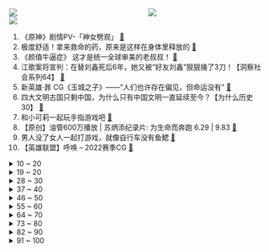 <div >
	<a style="float:left;width:55%;" href = "https://github.com/anuraghazra/github-readme-stats">
	 <img src = "https://github-readme-stats.vercel.app/api?username=iuuuuuaena&theme=buefy&show_icons=true"/>
	</a>
	<a  style="float:right;width:45%" href = "https://github.com/anuraghazra/github-readme-stats">
	 <img  src="https://github-readme-stats.vercel.app/api/top-langs/?username=anuraghazra&layout=compact"/>
	</a>
	</div>

[![](https://img.shields.io/badge/jxd-@jxdgogogo.xyz-yellowgreen.svg)](https://www.jxdgogogo.xyz)<br>
1. 《原神》剧情PV-「神女劈观」 [:link:](//www.bilibili.com/video/BV1kS4y1T7kK) <br>
2. 极度舒适！拿来救命的药，原来是这样在身体里释放的 [:link:](//www.bilibili.com/video/BV1bF411q7ue) <br>
3. 《颜值牛逼症》 这才是统一全球审美的老叔叔！ [:link:](//www.bilibili.com/video/BV1gr4y1U7Te) <br>
4. 江歌案将宣判：在替刘鑫死后6年，她又被“好友刘鑫”狠狠捅了3刀！【洞察社会系列64】 [:link:](//www.bilibili.com/video/BV1gZ4y1S7pG) <br>
5. 新英雄·暃 CG《玉城之子》——“人们也许存在偏见，但命运没有” [:link:](//www.bilibili.com/video/BV1N3411e7CZ) <br>
6. 四大文明古国只剩中国，为什么只有中国文明一直延续至今？【为什么历史30】 [:link:](//www.bilibili.com/video/BV18i4y197x6) <br>
7. 和小可莉一起玩手指游戏吧 [:link:](//www.bilibili.com/video/BV1dD4y1F7y7) <br>
8. 【原创】油管600万播放 | 苏炳添纪录片: 为生命而奔跑 6.29 | 9.83 [:link:](//www.bilibili.com/video/BV19T4y127et) <br>
9. 男人没了女人一起打游戏，就像自行车没有鱼鳃 [:link:](//www.bilibili.com/video/BV1bi4y197mF) <br>
10. 【英雄联盟】呼唤 – 2022赛季CG [:link:](//www.bilibili.com/video/BV1yD4y1F7uC) <br>
<details>
<summary>10 ~ 20</summary>

11. 文笔好的人如何靠颜值吃饭？【硬核狠人22】 [:link:](//www.bilibili.com/video/BV1934y1z7ZQ) <br>
12. 狗狗赖在大学图书馆，撒娇卖萌不肯走，保安拿它也没办法... [:link:](//www.bilibili.com/video/BV1or4y1m7cL) <br>
13. 第一届电视剧“金鸭奖”，2021国产剧盘点！！ [:link:](//www.bilibili.com/video/BV1KT4y1m78T) <br>
14. 【明日方舟×九色鹿】“吉兆呈祥”限时活动宣传PV [:link:](//www.bilibili.com/video/BV1N3411e772) <br>
15. 回家路上，遇到一个被冻住的水管……｜万物有灵且萌 唯佳酱原创 [:link:](//www.bilibili.com/video/BV1aP4y1E7tJ) <br>
16. up主，你的脸疼吗？2021年10月新番吐槽打脸大总结！【泛式】 [:link:](//www.bilibili.com/video/BV18Y41187Ri) <br>
17. 你吹我Believer是吧？！ [:link:](//www.bilibili.com/video/BV1ZF411e7aQ) <br>
18. 《 我 不 是 梗 神 》2021终极融梗 [:link:](//www.bilibili.com/video/BV1QD4y1F7fk) <br>
19. “她战胜了资本，干干净净地火了”  她配得上这个最佳女主！ [:link:](//www.bilibili.com/video/BV1qD4y1F7sj) <br>
</details>
<details>
<summary>19 ~ 20</summary>

20. 老 顽 童 [:link:](//www.bilibili.com/video/BV1wm4y1D71L) <br>
21. 同事这张看着就贵的PPT，原来都是学了这一招！【旁门左道】 [:link:](//www.bilibili.com/video/BV1ES4y1T7S6) <br>
22. 当你在海底打破鸡蛋时 [:link:](//www.bilibili.com/video/BV1Rr4y1m73H) <br>
23. “如果没有监控，我们不会相遇在此” [:link:](//www.bilibili.com/video/BV1nL4y1J72V) <br>
24. 【原神】神女劈观为何绝杀？文化传承绝不让路！ [:link:](//www.bilibili.com/video/BV1Vm4y1X7Bu) <br>
25. 【爆肝800+张原画】原神之刃！ [:link:](//www.bilibili.com/video/BV1gr4y1U71H) <br>
26. 光环中的少年——二载(上) [:link:](//www.bilibili.com/video/BV1fL411F7T4) <br>
27. 当闺蜜们来你家串门 [:link:](//www.bilibili.com/video/BV1RY411a7e2) <br>
28. 演员的蛋生（2） [:link:](//www.bilibili.com/video/BV1q3411e7G2) <br>
</details>
<details>
<summary>28 ~ 30</summary>

29. 【张韶涵 × 烈火战马】以音为剑，横扫千军 [:link:](//www.bilibili.com/video/BV1tL4y1J7uj) <br>
30. 大一动画结课作业 [:link:](//www.bilibili.com/video/BV1K44y1j763) <br>
31. 时隔一年，两帅小伙首次尝试鹿肉，拿来烧烤味道太绝了！ [:link:](//www.bilibili.com/video/BV1vL4y1t7Pz) <br>
32. 喜欢叫？ [:link:](//www.bilibili.com/video/BV1gP4y1J71T) <br>
33. 警长：奇怪？目标怎么消失了？ [:link:](//www.bilibili.com/video/BV1LT4y117Rq) <br>
34. 娱乐圈最惨太子爷：赵小果哭得像开水壶，被范丞丞拿捏得死死的 [:link:](//www.bilibili.com/video/BV1fm4y1S7uk) <br>
35. 顶不住了！这小孩是超人生的吧，爱谁来带谁来吧！ [:link:](//www.bilibili.com/video/BV1nr4y1U74i) <br>
36. 就怕猫咪会武术 [:link:](//www.bilibili.com/video/BV18F411q7jH) <br>
37. 妈妈对你的年终盘点 [:link:](//www.bilibili.com/video/BV1RZ4y1U7tT) <br>
</details>
<details>
<summary>37 ~ 40</summary>

38. 【原神】2.4渊下宫宝箱全收集！（成就数185） [:link:](//www.bilibili.com/video/BV1jZ4y1S7bL) <br>
39. 剧本成真，这回公司真倒闭了，只能靠村民救济拍美食 [:link:](//www.bilibili.com/video/BV1fr4y1e72J) <br>
40. 超幸运！你见过彩虹🌈太阳☀️月亮🌙在同一片天空中吗？ [:link:](//www.bilibili.com/video/BV1jm4y1X7Kc) <br>
41. 【罗翔】想成功先发疯！你以为现在传销那么简单吗？ [:link:](//www.bilibili.com/video/BV1Jm4y1X7Z2) <br>
42. 【原神】《神女劈观》京剧老生翻唱——猛⚡男️⚡炸️⚡庙 [:link:](//www.bilibili.com/video/BV1jF411q7p2) <br>
43. 感谢《阿衰》，感谢猫小乐老师！ [:link:](//www.bilibili.com/video/BV1oq4y1C7TQ) <br>
44. 【老胡】尖叫鸡的一万种正确玩法，看完我人麻了 [:link:](//www.bilibili.com/video/BV1Ni4y197Ba) <br>
45. “五千年很长吗？你看牌桌上还有多少老对手” [:link:](//www.bilibili.com/video/BV1Da411z7m3) <br>
46. 【凉拌蒜薹】这不是海带！～年夜饭来点新花样…这个真的巨好吃 [:link:](//www.bilibili.com/video/BV19b4y1e79c) <br>
</details>
<details>
<summary>46 ~ 50</summary>

47. 又是带德国室友见世面的一天 [:link:](//www.bilibili.com/video/BV1Wa411z7Ha) <br>
48. 【金星】金姐内心强大且温柔，总是毫不吝啬地夸奖有才之人~ [:link:](//www.bilibili.com/video/BV1RT4y127HZ) <br>
49. 铃空RPG新作 |《昭和米国物语》首部正式预告片 [:link:](//www.bilibili.com/video/BV1T34y167Q9) <br>
50. 【原神】一血无伤新BOSS 冰雷双龙 简单打法攻略 [:link:](//www.bilibili.com/video/BV1L44y1j7Kc) <br>
51. 仓鼠被迫打工，给黑心主人剥瓜子 [:link:](//www.bilibili.com/video/BV1pL411V7so) <br>
52. 外网的一位“切面包”博主，他是真的好喜欢切面包啊，然后，有很多很多人是真的好喜欢看他切面包啊 [:link:](//www.bilibili.com/video/BV1Eu411U7wz) <br>
53. 开盲盒开到本尊！一哈Raina来啦！ [:link:](//www.bilibili.com/video/BV1yu411U7Bh) <br>
54. 震 撼 云 堇 一 整 年 ！ [:link:](//www.bilibili.com/video/BV1qY411a7Mw) <br>
55. 大庆赶海，退潮后发现大蛏王吐着舌头藏在沙中，撒上盐还会跑 [:link:](//www.bilibili.com/video/BV1eL411V7so) <br>
</details>
<details>
<summary>55 ~ 60</summary>

56. 当别人在学校谈恋爱的时候，我一个人在默默流汗，追逐梦想，成功自然会跟着你走，现在的我，还只是一名段视频运营者，但是我已经完成了我儿时的所有理想，接下来就是创业。 [:link:](//www.bilibili.com/video/BV1Fq4y1y7UW) <br>
57. 笑死！这是我今年吃过最离谱的泡面！！！ [:link:](//www.bilibili.com/video/BV1CY41187DP) <br>
58. 【原创歌曲】我不想谈恋爱！动画英文手书pv:Take It Back(demo) 被好朋友表白之后… [:link:](//www.bilibili.com/video/BV1tY411p7iC) <br>
59. 假如贫穷与富有颠倒（二） [:link:](//www.bilibili.com/video/BV1RF411e7GQ) <br>
60. 一月工资抽满命！破大防了兄弟们！戴魈面具来抽魈！ [:link:](//www.bilibili.com/video/BV1C34y1q7xU) <br>
61. 《是一只鱼》癫 疯 赛 [:link:](//www.bilibili.com/video/BV1vb4y1n7Vg) <br>
62. 以质量回应质疑，用创新发扬文化，国产游戏如何向世界展现京剧风采？（原神文化考据11） [:link:](//www.bilibili.com/video/BV17i4y197YC) <br>
63. 恭喜你，获得一套试卷！ [:link:](//www.bilibili.com/video/BV1n3411e7vQ) <br>
64. 【招行特供】新年第一份甜，是染上 ❤️你的颜色 ❤️ [:link:](//www.bilibili.com/video/BV1GF411v75M) <br>
</details>
<details>
<summary>64 ~ 70</summary>

65. 小猫咪摸摸你的头：你已经很棒啦！ [:link:](//www.bilibili.com/video/BV1bi4y197GH) <br>
66. 社 交 废 物 5 [:link:](//www.bilibili.com/video/BV1zY411a7pz) <br>
67. 如何在10秒内学会街舞 [:link:](//www.bilibili.com/video/BV1TZ4y1Q7xq) <br>
68. 又是一个白嫖小技巧！ [:link:](//www.bilibili.com/video/BV1vD4y1F7Zm) <br>
69. 零 氪 之 友（第十四期） [:link:](//www.bilibili.com/video/BV1i34y1q7yR) <br>
70. 【平成三杰】奥特曼生产线！！！！！ [:link:](//www.bilibili.com/video/BV1na411z7e8) <br>
71. 那个被说瘦下来会很美的女孩子瘦了三十斤！ [:link:](//www.bilibili.com/video/BV1eL4y1t7UB) <br>
72. ⚡无 伤 速 通 2021 鬼 畜 区⚡ [:link:](//www.bilibili.com/video/BV1dq4y1C7LW) <br>
73. 大二期末周记录｜图书馆 操场夜跑 护肤 [:link:](//www.bilibili.com/video/BV1SL411V79y) <br>
</details>
<details>
<summary>73 ~ 80</summary>

74. “芜湖大司马”正式成为芜湖市政协委员，被安排在社科界别 [:link:](//www.bilibili.com/video/BV12u411U7qm) <br>
75. 为什么必须搞共同富裕？ [:link:](//www.bilibili.com/video/BV1A3411e7PA) <br>
76. 猎头蟹：你丧尽天良！你禽兽不如！你别玩VR了啊啊啊啊！！！ [:link:](//www.bilibili.com/video/BV1g3411e7Em) <br>
77. 「初心永恒」——《崩坏3》S级觉醒角色「天元骑英」宣传PV [:link:](//www.bilibili.com/video/BV1hP4y1E7F3) <br>
78. 不告诉我妈的情况下，把她当女儿一整天，结果竟然…… [:link:](//www.bilibili.com/video/BV1UT4y127aR) <br>
79. 去景点帮女友拍照其实全程在自拍，回家之后... [:link:](//www.bilibili.com/video/BV1aT4y1m7RQ) <br>
80. 听君一席话，全是废话 5.0 ！！！ [:link:](//www.bilibili.com/video/BV1ER4y1g7jm) <br>
81. 别听卖楼的瞎忽悠，现在楼房根本卖不出去 [:link:](//www.bilibili.com/video/BV1v44y1j7UN) <br>
82. b站最能吃辣挑战赛  老番茄竟然第一个应战？ [:link:](//www.bilibili.com/video/BV1a3411e7yH) <br>
</details>
<details>
<summary>82 ~ 90</summary>

83. 生吃鲱鱼？！肥肉刺身？！俄罗斯人就吃这？胖老头才吃两道就痛苦面具【还愿挑战ep05-飞象西餐厅】 [:link:](//www.bilibili.com/video/BV11m4y1S7iK) <br>
84. 5毛美妆好物｜小细节让妆容更精致 [:link:](//www.bilibili.com/video/BV15T4y1m7kC) <br>
85. 《2022年大预测，30条预测详解，30分钟完整版》 [:link:](//www.bilibili.com/video/BV1zL411V729) <br>
86. 厨师长分享48款火锅蘸碟，不管来自哪里，总有一款适合您 [:link:](//www.bilibili.com/video/BV1ha411z7Ta) <br>
87. 星爷讽刺了所有东西 唯独从没讽刺过爱情 [:link:](//www.bilibili.com/video/BV1mD4y1F7JF) <br>
88. 【明日方舟】“傀影与猩红孤钻”肉鸽平民全关卡低配攻略！阵容平民+低练度+语音详解的愉悦攻略！《明日方舟》|魔法Zc目录 [:link:](//www.bilibili.com/video/BV1or4y1m7v5) <br>
89. 今天外边下雨，进屋里对付吃一口！ [:link:](//www.bilibili.com/video/BV1MT4y1m7z6) <br>
90. 这一脚 踢出了整个盛夏是什么梗【梗指南】 [:link:](//www.bilibili.com/video/BV18S4y1T7Ke) <br>
91. 女子好心将北京房子借好友住半年，收房时发现“家”没了 [:link:](//www.bilibili.com/video/BV12b4y1n77E) <br>
</details>
<details>
<summary>91 ~ 100</summary>

92. 甘雨🤡：明明是我先来的，为什么会变成这样呢？ [:link:](//www.bilibili.com/video/BV1ja411z75G) <br>
93. 设计师联盟 [:link:](//www.bilibili.com/video/BV17b4y1e7wh) <br>
94. 想碰也碰不着！任子威套圈战术豪横夺金 [:link:](//www.bilibili.com/video/BV1Em4y1X7H7) <br>
95. 美国沃尔玛突现异象！ [:link:](//www.bilibili.com/video/BV1vD4y1F7vB) <br>
96. 【嘉然】❤ 超近距离对视挑战 ❤（直播剪辑） [:link:](//www.bilibili.com/video/BV1K34y167F2) <br>
97. 几种狠人，最后一种你绝对忍不了 [:link:](//www.bilibili.com/video/BV1i44y1j7Jo) <br>
98. “我恩人删了我微信！”男子资助贫困男生7年，在男生即将大学毕业时删了好友 [:link:](//www.bilibili.com/video/BV1ST4y1277L) <br>
99. 许 嵩 是 吧 [:link:](//www.bilibili.com/video/BV1kS4y1T742) <br>
100. 【JUMP】《雄狮少年》挨喷，属于自找的 [:link:](//www.bilibili.com/video/BV1eF411q7VD) <br>
</details>
